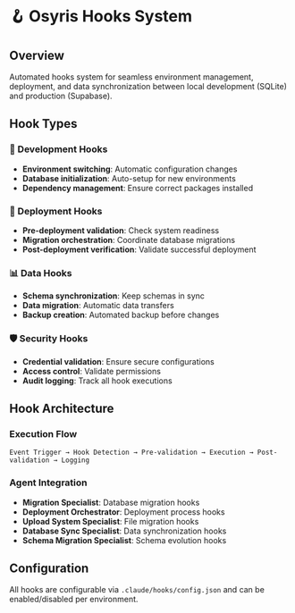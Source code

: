 # 🪝 Osyris Hooks System

## Overview
Automated hooks system for seamless environment management, deployment, and data synchronization between local development (SQLite) and production (Supabase).

## Hook Types

### 🔧 Development Hooks
- **Environment switching**: Automatic configuration changes
- **Database initialization**: Auto-setup for new environments
- **Dependency management**: Ensure correct packages installed

### 🚀 Deployment Hooks
- **Pre-deployment validation**: Check system readiness
- **Migration orchestration**: Coordinate database migrations
- **Post-deployment verification**: Validate successful deployment

### 📊 Data Hooks
- **Schema synchronization**: Keep schemas in sync
- **Data migration**: Automatic data transfers
- **Backup creation**: Automated backup before changes

### 🛡️ Security Hooks
- **Credential validation**: Ensure secure configurations
- **Access control**: Validate permissions
- **Audit logging**: Track all hook executions

## Hook Architecture

### Execution Flow
```
Event Trigger → Hook Detection → Pre-validation → Execution → Post-validation → Logging
```

### Agent Integration
- **Migration Specialist**: Database migration hooks
- **Deployment Orchestrator**: Deployment process hooks
- **Upload System Specialist**: File migration hooks
- **Database Sync Specialist**: Data synchronization hooks
- **Schema Migration Specialist**: Schema evolution hooks

## Configuration
All hooks are configurable via `.claude/hooks/config.json` and can be enabled/disabled per environment.